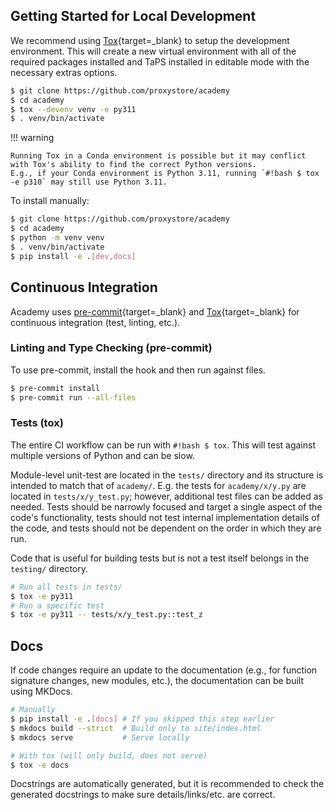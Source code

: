 ## Getting Started for Local Development

We recommend using [Tox](https://tox.wiki/en/latest/index.html){target=_blank} to setup the development environment.
This will create a new virtual environment with all of the required packages installed and TaPS installed in editable mode with the necessary extras options.

```bash
$ git clone https://github.com/proxystore/academy
$ cd academy
$ tox --devenv venv -e py311
$ . venv/bin/activate
```

!!! warning

    Running Tox in a Conda environment is possible but it may conflict with Tox's ability to find the correct Python versions.
    E.g., if your Conda environment is Python 3.11, running `#!bash $ tox -e p310` may still use Python 3.11.

To install manually:
```bash
$ git clone https://github.com/proxystore/academy
$ cd academy
$ python -m venv venv
$ . venv/bin/activate
$ pip install -e .[dev,docs]
```

## Continuous Integration

Academy uses [pre-commit](https://pre-commit.com/){target=_blank} and [Tox](https://tox.wiki/en/latest/index.html){target=_blank} for continuous integration (test, linting, etc.).

### Linting and Type Checking (pre-commit)

To use pre-commit, install the hook and then run against files.

```bash
$ pre-commit install
$ pre-commit run --all-files
```

### Tests (tox)

The entire CI workflow can be run with `#!bash $ tox`.
This will test against multiple versions of Python and can be slow.

Module-level unit-test are located in the `tests/` directory and its structure is intended to match that of `academy/`.
E.g. the tests for `academy/x/y.py` are located in `tests/x/y_test.py`; however, additional test files can be added as needed.
Tests should be narrowly focused and target a single aspect of the code's functionality, tests should not test internal implementation details of the code, and tests should not be dependent on the order in which they are run.

Code that is useful for building tests but is not a test itself belongs in the `testing/` directory.

```bash
# Run all tests in tests/
$ tox -e py311
# Run a specific test
$ tox -e py311 -- tests/x/y_test.py::test_z
```

## Docs

If code changes require an update to the documentation (e.g., for function signature changes, new modules, etc.), the documentation can be built using MKDocs.

```bash
# Manually
$ pip install -e .[docs] # If you skipped this step earlier
$ mkdocs build --strict  # Build only to site/index.html
$ mkdocs serve           # Serve locally

# With tox (will only build, does not serve)
$ tox -e docs
```

Docstrings are automatically generated, but it is recommended to check the generated docstrings to make sure details/links/etc. are correct.
